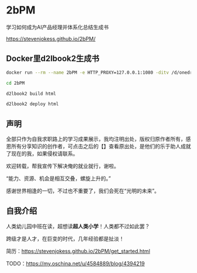 # 2bPM

学习如何成为AI产品经理并体系化总结生成书

https://stevenjokess.github.io/2bPM/

## Docker里d2lbook2生成书

```bash
docker run --rm --name 2bPM -e HTTP_PROXY=127.0.0.1:1080 -ditv /d/onedrive/Documents/read/2bPM:/d2lbook2/2bPM registry.cn-shanghai.aliyuncs.com/csq-dl/d2l-book2:description  /bin/bash;docker exec -it 2bPM /bin/bash

cd 2bPM

d2lbook2 build html

d2lbook2 deploy html
```

## 声明

全部只作为自我求职路上的学习成果展示，我均注明出处，版权归原作者所有，感恩所有分享知识的创作者，可点击之后的【】查看原出处，是他们的乐于助人成就了现在的我，如果侵权请联系。

欢迎转载，帮我宣传下解决俺的就业就行，谢啦。

“能力、资源、机会是相互交叠，螺旋上升的。”

感谢世界相逢的一切，不过也不重要了，我们会死在“光明的未来”。

## 自我介绍

人类幼儿园中班在读，超想读**超人类小学**！人类都不过如此罢？

跨级才是人才，在巨变的时代，几年经验都是扯淡！

简历：https://stevenjokess.github.io/2bPM/get_started.html


TODO：https://my.oschina.net/u/4584889/blog/4394219
